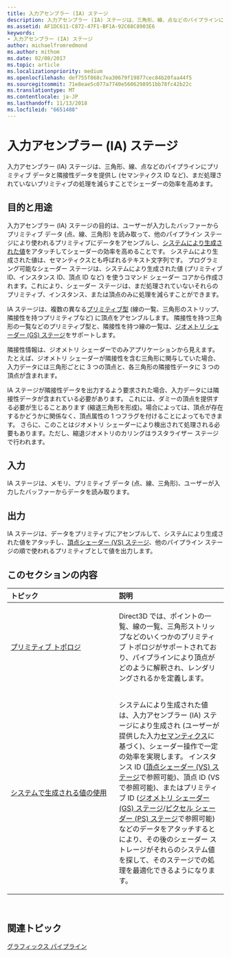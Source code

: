 ```yaml
---
title: 入力アセンブラー (IA) ステージ
description: 入力アセンブラー (IA) ステージは、三角形、線、点などのパイプラインにプリミティブ データと隣接性データを提供し (セマンティクス ID など)、まだ処理されていないプリミティブの処理を減らすことでシェーダーの効率を高めます。
ms.assetid: AF1DC611-C872-47F1-BF1A-92C68C8903E6
keywords:
- 入力アセンブラー (IA) ステージ
author: michaelfromredmond
ms.author: mithom
ms.date: 02/08/2017
ms.topic: article
ms.localizationpriority: medium
ms.openlocfilehash: def755f868c7ea30679f19877cec84b20faa44f5
ms.sourcegitcommit: 71e8eae5c077a7740e5606298951bb78fc42b22c
ms.translationtype: MT
ms.contentlocale: ja-JP
ms.lasthandoff: 11/13/2018
ms.locfileid: "6651488"
---
```

# <a name="input-assembler-ia-stage"></a>入力アセンブラー (IA) ステージ


入力アセンブラー (IA) ステージは、三角形、線、点などのパイプラインにプリミティブ データと隣接性データを提供し (セマンティクス ID など)、まだ処理されていないプリミティブの処理を減らすことでシェーダーの効率を高めます。

## <a name="span-idpurpose-and-usesspanspan-idpurpose-and-usesspanspan-idpurpose-and-usesspanpurpose-and-uses"></a><span id="Purpose-and-uses"></span><span id="purpose-and-uses"></span><span id="PURPOSE-AND-USES"></span>目的と用途


入力アセンブラー (IA) ステージの目的は、ユーザーが入力したバッファーからプリミティブ データ (点、線、三角形) を読み取って、他のパイプライン ステージにより使われるプリミティブにデータをアセンブルし、[システムにより生成された値](https://msdn.microsoft.com/library/windows/desktop/bb509647)をアタッチしてシェーダーの効率を高めることです。 システムにより生成された値は、セマンティクスとも呼ばれるテキスト文字列です。 プログラミング可能なシェーダー ステージは、システムにより生成された値 (プリミティブ ID、インスタンス ID、頂点 ID など) を使うコマンド シェーダー コアから作成されます。これにより、シェーダー ステージは、まだ処理されていないそれらのプリミティブ、インスタンス、または頂点のみに処理を減らすことができます。

IA ステージは、複数の異なる[プリミティブ型](primitive-topologies.md) (線の一覧、三角形のストリップ、隣接性を持つプリミティブなど) に頂点をアセンブルします。 隣接性を持つ三角形の一覧などのプリミティブ型と、隣接性を持つ線の一覧は、[ジオメトリ シェーダー (GS) ステージ](geometry-shader-stage--gs-.md)をサポートします。

隣接性情報は、ジオメトリ シェーダーでのみアプリケーションから見えます。 たとえば、ジオメトリ シェーダーが隣接性を含む三角形に関与していた場合、入力データには三角形ごとに 3 つの頂点と、各三角形の隣接性データに 3 つの頂点が含まれます。

IA ステージが隣接性データを出力するよう要求された場合、入力データには隣接性データが含まれている必要があります。 これには、ダミーの頂点を提供する必要が生じることあります (縮退三角形を形成)。場合によっては、頂点が存在するかどうかに関係なく、頂点属性の 1 つフラグを付けることによってもできます。 さらに、このことはジオメトリ シェーダーにより検出されて処理される必要もあります。ただし、縮退ジオメトリのカリングはラスタライザー ステージで行われます。

## <a name="span-idinputspanspan-idinputspanspan-idinputspaninput"></a><span id="Input"></span><span id="input"></span><span id="INPUT"></span>入力


IA ステージは、メモリ、プリミティブ データ (点、線、三角形)、ユーザーが入力したバッファーからデータを読み取ります。

## <a name="span-idoutputspanspan-idoutputspanspan-idoutputspanoutput"></a><span id="Output"></span><span id="output"></span><span id="OUTPUT"></span>出力


IA ステージは、データをプリミティブにアセンブルして、システムにより生成された値をアタッチし、[頂点シェーダー (VS) ステージ](vertex-shader-stage--vs-.md)、他のパイプライン ステージの順で使われるプリミティブとして値を出力します。

## <a name="span-idin-this-sectionspanin-this-section"></a><span id="in-this-section"></span>このセクションの内容


<table>
<colgroup>
<col width="50%" />
<col width="50%" />
</colgroup>
<thead>
<tr class="header">
<th align="left">トピック</th>
<th align="left">説明</th>
</tr>
</thead>
<tbody>
<tr class="odd">
<td align="left"><p><a href="primitive-topologies.md">プリミティブ トポロジ</a></p></td>
<td align="left"><p>Direct3D では、ポイントの一覧、線の一覧、三角形ストリップなどのいくつかのプリミティブ トポロジがサポートされており、パイプラインにより頂点がどのように解釈され、レンダリングされるかを定義します。</p></td>
</tr>
<tr class="even">
<td align="left"><p><a href="using-system-generated-values.md">システムで生成される値の使用</a></p></td>
<td align="left"><p>システムにより生成された値は、入力アセンブラー (IA) ステージにより生成され (ユーザーが提供した入力<a href="https://msdn.microsoft.com/library/windows/desktop/bb509647">セマンティクス</a>に基づく)、シェーダー操作で一定の効率を実現します。 インスタンス ID (<a href="vertex-shader-stage--vs-.md">頂点シェーダー (VS) ステージ</a>で参照可能)、頂点 ID (VS で参照可能)、またはプリミティブ ID (<a href="geometry-shader-stage--gs-.md">ジオメトリ シェーダー (GS) ステージ</a>/<a href="pixel-shader-stage--ps-.md">ピクセル シェーダー (PS) ステージ</a>で参照可能) などのデータをアタッチするとにより、その後のシェーダー ストレージがそれらのシステム値を探して、そのステージでの処理を最適化できるようになります。</p></td>
</tr>
</tbody>
</table>

 

## <a name="span-idrelated-topicsspanrelated-topics"></a><span id="related-topics"></span>関連トピック


[グラフィックス パイプライン](graphics-pipeline.md)

 

 




